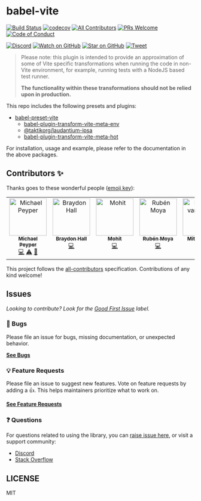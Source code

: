 # babel-vite

<!-- prettier-ignore-start -->
[![Build Status](https://img.shields.io/github/workflow/status/taktikorg/laudantium-ipsa/validate?logo=github&style=flat-square)](https://github.com/taktikorg/laudantium-ipsa/actions?query=workflow%3Avalidate)
[![codecov](https://img.shields.io/codecov/c/github/taktikorg/laudantium-ipsa.svg?style=flat-square)](https://codecov.io/gh/taktikorg/laudantium-ipsa)
[![All Contributors](https://img.shields.io/github/all-contributors/taktikorg/laudantium-ipsa?color=orange&style=flat-square)](#contributors)
[![PRs Welcome](https://img.shields.io/badge/PRs-welcome-brightgreen.svg?style=flat-square)](http://makeapullrequest.com)
[![Code of Conduct](https://img.shields.io/badge/code%20of-conduct-ff69b4.svg?style=flat-square)](https://github.com/taktikorg/laudantium-ipsa/blob/master/CODE_OF_CONDUCT.md)

[![Discord](https://img.shields.io/discord/808364903822917662.svg?color=7389D8&labelColor=6A7EC2&logo=discord&logoColor=ffffff&style=flat-square)](https://discord.gg/grS89HWeYh)
[![Watch on GitHub](https://img.shields.io/github/watchers/taktikorg/laudantium-ipsa.svg?style=social)](https://github.com/taktikorg/laudantium-ipsa/watchers)
[![Star on GitHub](https://img.shields.io/github/stars/taktikorg/laudantium-ipsa.svg?style=social)](https://github.com/taktikorg/laudantium-ipsa/stargazers)
[![Tweet](https://img.shields.io/twitter/url/https/github.com/taktikorg/laudantium-ipsa.svg?style=social)](https://twitter.com/intent/tweet?text=Check%20out%20babel-preset-vite%20by%20OpenSourceRaidGuild%20https%3A%2F%2Fgithub.com%2FOpenSourceRaidGuild%2Fbabel-vite%20%F0%9F%91%8D)
<!-- prettier-ignore-end -->

> Please note: this plugin is intended to provide an approximation of some of Vite specific
> transformations when running the code in non-Vite environment, for example, running tests with a
> NodeJS based test runner.
>
> **The functionality within these transformations should not be relied upon in production.**

This repo includes the following presets and plugins:

- [babel-preset-vite](./packages/babel-preset-vite)
  - [babel-plugin-transform-vite-meta-env](./packages/babel-plugin-transform-vite-meta-env)
  - [@taktikorg/laudantium-ipsa](./packages/@taktikorg/laudantium-ipsa)
  - [babel-plugin-transform-vite-meta-hot](./packages/babel-plugin-transform-vite-meta-hot)

For installation, usage and example, please refer to the documentation in the above packages.

## Contributors ✨

Thanks goes to these wonderful people ([emoji key](https://allcontributors.org/docs/en/emoji-key)):

<!-- ALL-CONTRIBUTORS-LIST:START - Do not remove or modify this section -->
<!-- prettier-ignore-start -->
<!-- markdownlint-disable -->
<table>
  <tbody>
    <tr>
      <td align="center" valign="top" width="12.5%"><a href="https://github.com/mpeyper"><img src="https://avatars.githubusercontent.com/u/23029903?v=4?s=100" width="100px;" alt="Michael Peyper"/><br /><sub><b>Michael Peyper</b></sub></a><br /><a href="https://github.com/taktikorg/laudantium-ipsa/commits?author=mpeyper" title="Code">💻</a> <a href="https://github.com/taktikorg/laudantium-ipsa/commits?author=mpeyper" title="Tests">⚠️</a> <a href="https://github.com/taktikorg/laudantium-ipsa/commits?author=mpeyper" title="Documentation">📖</a></td>
      <td align="center" valign="top" width="12.5%"><a href="https://github.com/nobrayner"><img src="https://avatars.githubusercontent.com/u/40751395?v=4?s=100" width="100px;" alt="Braydon Hall"/><br /><sub><b>Braydon Hall</b></sub></a><br /><a href="https://github.com/taktikorg/laudantium-ipsa/commits?author=nobrayner" title="Code">💻</a></td>
      <td align="center" valign="top" width="12.5%"><a href="https://github.com/MohitPopli"><img src="https://avatars.githubusercontent.com/u/17976072?v=4?s=100" width="100px;" alt="Mohit"/><br /><sub><b>Mohit</b></sub></a><br /><a href="https://github.com/taktikorg/laudantium-ipsa/commits?author=MohitPopli" title="Code">💻</a></td>
      <td align="center" valign="top" width="12.5%"><a href="https://rubenmoya.dev/"><img src="https://avatars.githubusercontent.com/u/905225?v=4?s=100" width="100px;" alt="Rubén Moya"/><br /><sub><b>Rubén Moya</b></sub></a><br /><a href="https://github.com/taktikorg/laudantium-ipsa/commits?author=rubenmoya" title="Code">💻</a></td>
      <td align="center" valign="top" width="12.5%"><a href="https://github.com/mitchelvanbever"><img src="https://avatars.githubusercontent.com/u/10127707?v=4?s=100" width="100px;" alt="Mitchel van Bever"/><br /><sub><b>Mitchel van Bever</b></sub></a><br /><a href="#ideas-mitchelvanbever" title="Ideas, Planning, & Feedback">🤔</a></td>
      <td align="center" valign="top" width="12.5%"><a href="https://github.com/vctqs1"><img src="https://avatars.githubusercontent.com/u/30227910?v=4?s=100" width="100px;" alt="vctqs1"/><br /><sub><b>vctqs1</b></sub></a><br /><a href="https://github.com/taktikorg/laudantium-ipsa/commits?author=vctqs1" title="Code">💻</a></td>
      <td align="center" valign="top" width="12.5%"><a href="https://github.com/DesselBane"><img src="https://avatars.githubusercontent.com/u/12199480?v=4?s=100" width="100px;" alt="DesselBane"/><br /><sub><b>DesselBane</b></sub></a><br /><a href="https://github.com/taktikorg/laudantium-ipsa/commits?author=DesselBane" title="Code">💻</a></td>
    </tr>
  </tbody>
</table>

<!-- markdownlint-restore -->
<!-- prettier-ignore-end -->

<!-- ALL-CONTRIBUTORS-LIST:END -->

This project follows the [all-contributors](https://github.com/all-contributors/all-contributors)
specification. Contributions of any kind welcome!

## Issues

_Looking to contribute? Look for the
[Good First Issue](https://github.com/taktikorg/laudantium-ipsa/issues?utf8=✓&q=is%3Aissue+is%3Aopen+sort%3Areactions-%2B1-desc+label%3A"good+first+issue"+)
label._

### 🐛 Bugs

Please file an issue for bugs, missing documentation, or unexpected behavior.

[**See Bugs**](https://github.com/taktikorg/laudantium-ipsa/issues?q=is%3Aissue+is%3Aopen+label%3Abug+sort%3Acreated-desc)

### 💡 Feature Requests

Please file an issue to suggest new features. Vote on feature requests by adding a 👍. This helps
maintainers prioritize what to work on.

[**See Feature Requests**](https://github.com/taktikorg/laudantium-ipsa/issues?q=is%3Aissue+sort%3Areactions-%2B1-desc+label%3Aenhancement+is%3Aopen)

### ❓ Questions

For questions related to using the library, you can
[raise issue here](https://github.com/taktikorg/laudantium-ipsa/issues/new), or visit a support
community:

- [Discord](https://discord.gg/grS89HWeYh)
- [Stack Overflow](https://stackoverflow.com/questions/tagged/babeljs+or+vitejs+or+babel-vite)

## LICENSE

MIT
